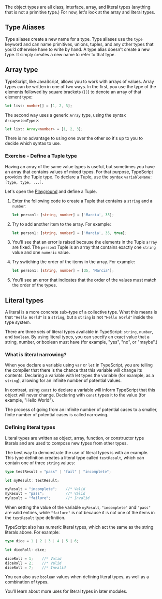 The object types are all class, interface, array, and literal types (anything that is not a primitive type.) For now, let's look at the array and literal types.

## Type Aliases
Type aliases create a new name for a type. Type aliases use the `type` keyword and can name primitives, unions, tuples, and any other types that you’d otherwise have to write by hand. A type alias doesn't create a new type. It simply creates a new name to refer to that type. 

## Array type

TypeScript, like JavaScript, allows you to work with arrays of values. Array types can be written in one of two ways. In the first, you use the type of the elements followed by square brackets (`[]`) to denote an array of that element type:

```typescript
let list: number[] = [1, 2, 3];
```

The second way uses a generic `Array` type, using the syntax `Array<elemType`>:

```typescript
let list: Array<number> = [1, 2, 3];
```

There is no advantage to using one over the other so it's up to you to decide which syntax to use.

### Exercise - Define a Tuple type

Having an array of the same value types is useful, but sometimes you have an array that contains values of mixed types. For that purpose, TypeScript provides the Tuple type. To declare a Tuple, use the syntax `variableName: [type, type, ...]`.

Let's open the [Playground](https://www.typescriptlang.org/play) and define a Tuple.

1. Enter the following code to create a Tuple that contains a `string` and a `number`:

    ```typescript
    let person1: [string, number] = ['Marcia', 35];
    ```

2. Try to add another item to the array. For example:

    ```typescript
    let person1: [string, number] = ['Marcia', 35, true];
    ```

3. You'll see that an error is raised because the elements in the Tuple `array` are fixed. The `person1` Tuple is an array that contains exactly one `string` value and one `numeric` value.
4. Try switching the order of the items in the array. For example:

    ```typescript
    let person1: [string, number] = [35, 'Marcia'];
    ```

5. You'll see an error that indicates that the order of the values must match the order of the types.

## Literal types

A literal is a more concrete sub-type of a collective type. What this means is that `"Hello World"` is a `string`, but a `string` is not `"Hello World"` inside the type system.

There are three sets of literal types available in TypeScript: `string`, `number`, and `boolean`. By using literal types, you can specify an exact value that a string, number, or boolean must have (for example, "yes", "no", or "maybe".)

### What is literal narrowing?

When you declare a variable using `var` or `let` in TypeScript, you are telling the compiler that there is the chance that this variable will change its contents. Declaring a variable with let types the variable (for example, as a `string`), allowing for an infinite number of potential values.

In contrast, using `const` to declare a variable will inform TypeScript that this object will never change. Declaring with `const` types it to the value (for example, "Hello World").

The process of going from an infinite number of potential cases to a smaller, finite number of potential cases is called narrowing.

### Defining literal types

Literal types are written as object, array, function, or constructor type literals and are used to compose new types from other types.

The best way to demonstrate the use of literal types is with an example. This type definition creates a literal type called `testResult`, which can contain one of three `string` values:

```typescript
type testResult = "pass" | "fail" | "incomplete";

let myResult: testResult;

myResult = "incomplete";    //* Valid
myResult = "pass";          //* Valid
myResult = "failure";       //* Invalid

```

When setting the value of the variable `myResult`, `"incomplete"` and `"pass"` are valid entries, while `"failure"` is not because it is not one of the items in the `testResult` type definition.

TypeScript also has numeric literal types, which act the same as the string literals above. For example:

```typescript
type dice = 1 | 2 | 3 | 4 | 5 | 6;

let diceRoll: dice;

diceRoll = 1;    //* Valid
diceRoll = 2;    //* Valid
diceRoll = 7;    //* Invalid

```

You can also use `boolean` values when defining literal types, as well as a combination of types.

You'll learn about more uses for literal types in later modules.

